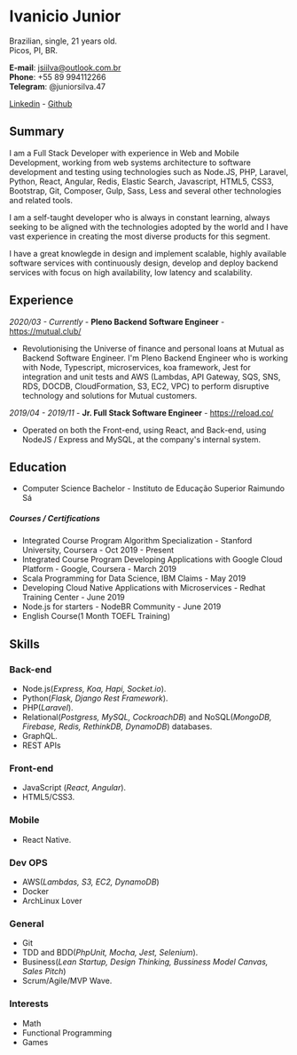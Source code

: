
# Ivanicio Junior

Brazilian, single, 21 years old.  
Picos, PI, BR.  

**E-mail**: [jsiilva@outlook.com.br](mailto:jsiilva@outlook.com.br)           
**Phone**: +55 89 994112266            
**Telegram**: @juniorsilva.47          

[Linkedin](https://www.linkedin.com/in/jsilva49/) -  [Github](https://github.com/jsiilva1/)

## Summary
I am a Full Stack Developer with experience in Web and Mobile Development, working from web systems architecture to software development and testing using technologies such as Node.JS, PHP,  Laravel, Python, React, Angular, Redis, Elastic Search, Javascript, HTML5, CSS3, Bootstrap, Git, Composer, Gulp, Sass, Less and several other technologies and related tools.

I am a self-taught developer who is always in constant learning, always seeking to be aligned with the technologies adopted by the world and I have vast experience in creating the most diverse products for this segment.

I have a great knowlegde in design and implement scalable, highly available software services with continuously design, develop and deploy backend services with focus on high availability, low latency and scalability.

## Experience

*2020/03 - Currently* - **Pleno Backend Software Engineer** - <https://mutual.club/> 
- Revolutionising the Universe of finance and personal loans at Mutual as Backend Software Engineer. I'm Pleno Backend Engineer who is working with Node, Typescript, microservices, koa framework, Jest for integration and unit tests and AWS (Lambdas, API Gateway, SQS, SNS, RDS, DOCDB, CloudFormation, S3, EC2, VPC) to perform disruptive technology and solutions for Mutual customers. 

*2019/04 - 2019/11* - **Jr. Full Stack Software Engineer** - <https://reload.co/> 
- Operated on both the Front-end, using React, and Back-end, using NodeJS / Express and MySQL, at the company's internal system.

## Education

- Computer Science Bachelor - Instituto de Educação Superior Raimundo Sá

##### Courses / Certifications

- Integrated Course Program Algorithm Specialization - Stanford University, Coursera - Oct 2019 - Present
- Integrated Course Program Developing Applications with Google Cloud Platform - Google, Coursera - March 2019
- Scala Programming for Data Science, IBM Claims - May 2019
- Developing Cloud Native Applications with Microservices - Redhat Training Center - June 2019
- Node.js for starters - NodeBR Community - June 2019
- English Course(1 Month TOEFL Training)

## Skills

### Back-end

- Node.js(*Express, Koa, Hapi, Socket.io*).
- Python(*Flask, Django Rest Framework*).
- PHP(*Laravel*).
- Relational(*Postgress, MySQL, CockroachDB*) and NoSQL(*MongoDB, Firebase, Redis, RethinkDB, DynamoDB*) databases.
- GraphQL.
- REST APIs

### Front-end

- JavaScript (*React, Angular*).
- HTML5/CSS3.

### Mobile

- React Native.

### Dev OPS

- AWS(*Lambdas, S3, EC2, DynamoDB*)
- Docker
- ArchLinux Lover

### General

- Git
- TDD and BDD(*PhpUnit, Mocha, Jest, Selenium*).
- Business(*Lean Startup, Design Thinking, Bussiness Model Canvas, Sales Pitch*)
- Scrum/Agile/MVP Wave.

### Interests

- Math
- Functional Programming
- Games
